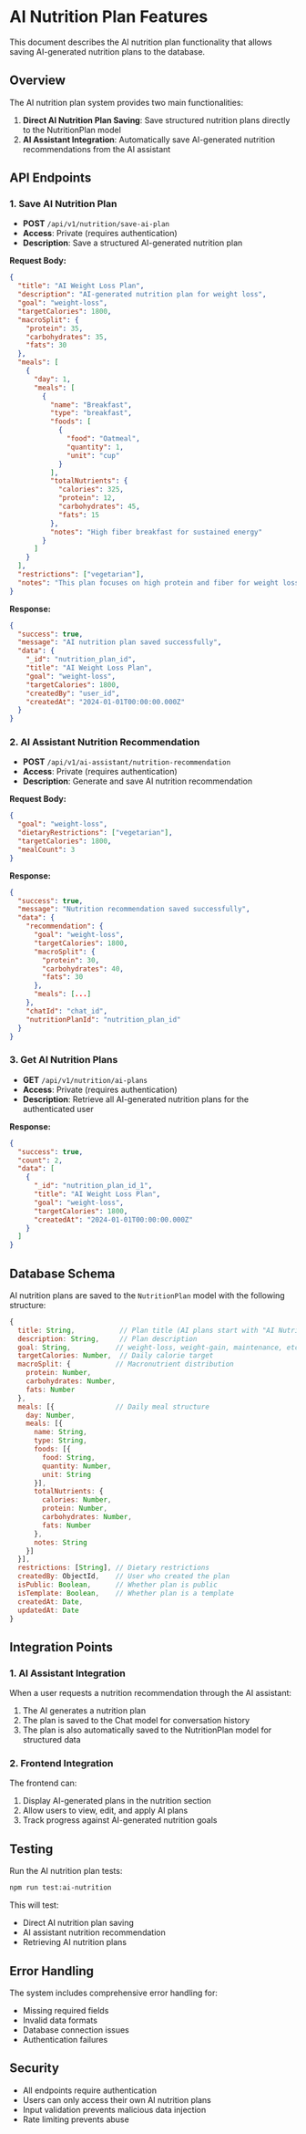 # AI Nutrition Plan Features

This document describes the AI nutrition plan functionality that allows saving AI-generated nutrition plans to the database.

## Overview

The AI nutrition plan system provides two main functionalities:

1. **Direct AI Nutrition Plan Saving**: Save structured nutrition plans directly to the NutritionPlan model
2. **AI Assistant Integration**: Automatically save AI-generated nutrition recommendations from the AI assistant

## API Endpoints

### 1. Save AI Nutrition Plan
- **POST** `/api/v1/nutrition/save-ai-plan`
- **Access**: Private (requires authentication)
- **Description**: Save a structured AI-generated nutrition plan

**Request Body:**
```json
{
  "title": "AI Weight Loss Plan",
  "description": "AI-generated nutrition plan for weight loss",
  "goal": "weight-loss",
  "targetCalories": 1800,
  "macroSplit": {
    "protein": 35,
    "carbohydrates": 35,
    "fats": 30
  },
  "meals": [
    {
      "day": 1,
      "meals": [
        {
          "name": "Breakfast",
          "type": "breakfast",
          "foods": [
            {
              "food": "Oatmeal",
              "quantity": 1,
              "unit": "cup"
            }
          ],
          "totalNutrients": {
            "calories": 325,
            "protein": 12,
            "carbohydrates": 45,
            "fats": 15
          },
          "notes": "High fiber breakfast for sustained energy"
        }
      ]
    }
  ],
  "restrictions": ["vegetarian"],
  "notes": "This plan focuses on high protein and fiber for weight loss"
}
```

**Response:**
```json
{
  "success": true,
  "message": "AI nutrition plan saved successfully",
  "data": {
    "_id": "nutrition_plan_id",
    "title": "AI Weight Loss Plan",
    "goal": "weight-loss",
    "targetCalories": 1800,
    "createdBy": "user_id",
    "createdAt": "2024-01-01T00:00:00.000Z"
  }
}
```

### 2. AI Assistant Nutrition Recommendation
- **POST** `/api/v1/ai-assistant/nutrition-recommendation`
- **Access**: Private (requires authentication)
- **Description**: Generate and save AI nutrition recommendation

**Request Body:**
```json
{
  "goal": "weight-loss",
  "dietaryRestrictions": ["vegetarian"],
  "targetCalories": 1800,
  "mealCount": 3
}
```

**Response:**
```json
{
  "success": true,
  "message": "Nutrition recommendation saved successfully",
  "data": {
    "recommendation": {
      "goal": "weight-loss",
      "targetCalories": 1800,
      "macroSplit": {
        "protein": 30,
        "carbohydrates": 40,
        "fats": 30
      },
      "meals": [...]
    },
    "chatId": "chat_id",
    "nutritionPlanId": "nutrition_plan_id"
  }
}
```

### 3. Get AI Nutrition Plans
- **GET** `/api/v1/nutrition/ai-plans`
- **Access**: Private (requires authentication)
- **Description**: Retrieve all AI-generated nutrition plans for the authenticated user

**Response:**
```json
{
  "success": true,
  "count": 2,
  "data": [
    {
      "_id": "nutrition_plan_id_1",
      "title": "AI Weight Loss Plan",
      "goal": "weight-loss",
      "targetCalories": 1800,
      "createdAt": "2024-01-01T00:00:00.000Z"
    }
  ]
}
```

## Database Schema

AI nutrition plans are saved to the `NutritionPlan` model with the following structure:

```javascript
{
  title: String,           // Plan title (AI plans start with "AI Nutrition Plan")
  description: String,     // Plan description
  goal: String,           // weight-loss, weight-gain, maintenance, etc.
  targetCalories: Number,  // Daily calorie target
  macroSplit: {           // Macronutrient distribution
    protein: Number,
    carbohydrates: Number,
    fats: Number
  },
  meals: [{               // Daily meal structure
    day: Number,
    meals: [{
      name: String,
      type: String,
      foods: [{
        food: String,
        quantity: Number,
        unit: String
      }],
      totalNutrients: {
        calories: Number,
        protein: Number,
        carbohydrates: Number,
        fats: Number
      },
      notes: String
    }]
  }],
  restrictions: [String], // Dietary restrictions
  createdBy: ObjectId,    // User who created the plan
  isPublic: Boolean,      // Whether plan is public
  isTemplate: Boolean,    // Whether plan is a template
  createdAt: Date,
  updatedAt: Date
}
```

## Integration Points

### 1. AI Assistant Integration
When a user requests a nutrition recommendation through the AI assistant:
1. The AI generates a nutrition plan
2. The plan is saved to the Chat model for conversation history
3. The plan is also automatically saved to the NutritionPlan model for structured data

### 2. Frontend Integration
The frontend can:
1. Display AI-generated plans in the nutrition section
2. Allow users to view, edit, and apply AI plans
3. Track progress against AI-generated nutrition goals

## Testing

Run the AI nutrition plan tests:

```bash
npm run test:ai-nutrition
```

This will test:
- Direct AI nutrition plan saving
- AI assistant nutrition recommendation
- Retrieving AI nutrition plans

## Error Handling

The system includes comprehensive error handling for:
- Missing required fields
- Invalid data formats
- Database connection issues
- Authentication failures

## Security

- All endpoints require authentication
- Users can only access their own AI nutrition plans
- Input validation prevents malicious data injection
- Rate limiting prevents abuse 